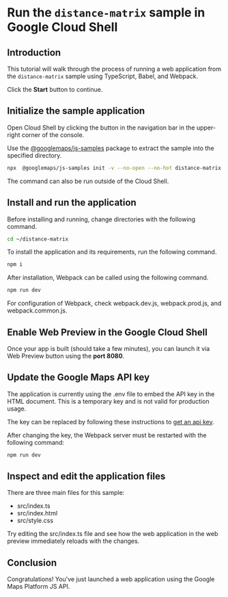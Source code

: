 # Run the `distance-matrix` sample in Google Cloud Shell

<walkthrough-tutorial-duration duration="10"/>

## Introduction

This tutorial will walk through the process of running a web application from
the `distance-matrix` sample using TypeScript, Babel, and Webpack.

Click the **Start** button to continue.

## Initialize the sample application

Open Cloud Shell by clicking the
<walkthrough-cloud-shell-icon></walkthrough-cloud-shell-icon> button in the
navigation bar in the upper-right corner of the console.

Use the [@googlemaps/js-samples](https://www.npmjs.com/package/@googlemaps/js-samples) package to 
extract the sample into the specified directory.

```bash
npx  @googlemaps/js-samples init -v --no-open --no-hot distance-matrix ~/distance-matrix
```

The command can also be run outside of the Cloud Shell.

## Install and run the application

Before installing and running, change directories with the following command.

```bash
cd ~/distance-matrix
```

To install the application and its requirements, run the following command.

```bash
npm i
```

After installation, Webpack can be called using the following command.

```bash
npm run dev
```

For configuration of Webpack, check
<walkthrough-editor-open-file filePath="distance-matrix/webpack.dev.js">webpack.dev.js</walkthrough-editor-open-file>,
<walkthrough-editor-open-file filePath="distance-matrix/webpack.prod.js">webpack.prod.js</walkthrough-editor-open-file>,
and
<walkthrough-editor-open-file filePath="distance-matrix/webpack.common.js">webpack.common.js</walkthrough-editor-open-file>.

## Enable Web Preview in the Google Cloud Shell

Once your app is built (should take a few minutes), you can launch it via
<walkthrough-spotlight-pointer target="cloudshell" spotlightId="devshell-web-preview-button">Web
Preview button</walkthrough-spotlight-pointer> using the **port 8080**.

## Update the Google Maps API key

The application is currently using the
<walkthrough-editor-open-file filePath="distance-matrix/.env">.env</walkthrough-editor-open-file>
file to embed the API key in the HTML document. This is a temporary key and is
not valid for production usage.

The key can be replaced by following these instructions to
[get an api key](https://developers.google.com/maps/documentation/javascript/get-api-key).

After changing the key, the Webpack server must be restarted with the following
command:

```bash
npm run dev
```

## Inspect and edit the application files

There are three main files for this sample:

*   <walkthrough-editor-open-file filePath="distance-matrix/src/index.ts">src/index.ts</walkthrough-editor-open-file>
*   <walkthrough-editor-open-file filePath="distance-matrix/src/index.html">src/index.html</walkthrough-editor-open-file>
*   <walkthrough-editor-open-file filePath="distance-matrix/src/style.css">src/style.css</walkthrough-editor-open-file>

Try editing the <walkthrough-editor-open-file filePath="distance-matrix/src/index.ts">src/index.ts</walkthrough-editor-open-file> file and see how the web application in the web preview immediately reloads with the changes.

## Conclusion

<walkthrough-conclusion-trophy></walkthrough-conclusion-trophy>

Congratulations! You've just launched a web application using the Google Maps
Platform JS API.

